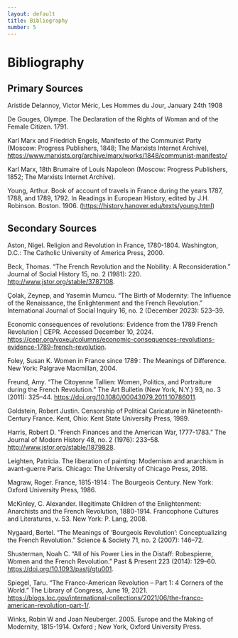 ```yaml
---
layout: default
title: Bibliography
number: 5
---
```


# Bibliography

## Primary Sources

Aristide Delannoy, Victor Méric, Les Hommes du Jour, January 24th 1908

De Gouges, Olympe. The Declaration of the Rights of Woman and of the Female Citizen. 1791.

Karl Marx and Friedrich Engels, Manifesto of the Communist Party (Moscow: Progress Publishers, 1848; The Marxists Internet Archive), https://www.marxists.org/archive/marx/works/1848/communist-manifesto/

Karl Marx, 18th Brumaire of Louis Napoleon (Moscow: Progress Publishers, 1852; The Marxists Internet Archive).

Young, Arthur. Book of account of travels in France during the years 1787, 1788, and 1789, 1792. In Readings in European History, edited by J.H. Robinson. Boston. 1906.
(https://history.hanover.edu/texts/young.html)


## Secondary Sources

Aston, Nigel. Religion and Revolution in France, 1780-1804. Washington, D.C.: The Catholic University of America Press, 2000.

Beck, Thomas. “The French Revolution and the Nobility: A Reconsideration.” Journal of Social History 15, no. 2 (1981): 220. http://www.jstor.org/stable/3787108.

Çolak, Zeynep, and Yasemin Mumcu. “The Birth of Modernity: The Influence of the Renaissance, the Enlightenment and the French Revolution.” International Journal of Social Inquiry 16, no. 2 (December 2023): 523–39. 

Economic consequences of revolutions: Evidence from the 1789 French Revolution | CEPR. Accessed December 10, 2024. https://cepr.org/voxeu/columns/economic-consequences-revolutions-evidence-1789-french-revolution. 

Foley, Susan K. Women in France since 1789 : The Meanings of Difference. New York: Palgrave Macmillan, 2004.

Freund, Amy. “The Citoyenne Tallien: Women, Politics, and Portraiture during the French Revolution.” The Art Bulletin (New York, N.Y.) 93, no. 3 (2011): 325–44. https://doi.org/10.1080/00043079.2011.10786011.  

Goldstein, Robert Justin. Censorship of Political Caricature in Nineteenth-Century France. Kent, Ohio: Kent State University Press, 1989. 

Harris, Robert D. “French Finances and the American War, 1777-1783.” The Journal of Modern History 48, no. 2 (1976): 233–58. http://www.jstor.org/stable/1879828.

Leighten, Patricia. The liberation of painting: Modernism and anarchism in avant-guerre Paris. Chicago: The University of Chicago Press, 2018. 

Magraw, Roger. France, 1815-1914 : The Bourgeois Century. New York: Oxford University Press, 1986.

McKinley, C. Alexander. Illegitimate Children of the Enlightenment: Anarchists and the French Revolution, 1880-1914. Francophone Cultures and Literatures, v. 53. New York: P. Lang, 2008. 

Nygaard, Bertel. “The Meanings of ‘Bourgeois Revolution’: Conceptualizing the French Revolution.” Science & Society 71, no. 2 (2007): 146–72.

Shusterman, Noah C. “All of his Power Lies in the Distaff: Robespierre, Women and the French Revolution.” Past & Present 223 (2014): 129–60. https://doi.org/10.1093/pastj/gtu001. 

Spiegel, Taru. “The Franco-American Revolution – Part 1: 4 Corners of the World.” The Library of Congress, June 19, 2021. https://blogs.loc.gov/international-collections/2021/06/the-franco-american-revolution-part-1/.

Winks, Robin W and Joan Neuberger. 2005. Europe and the Making of Modernity, 1815-1914. Oxford ; New York, Oxford University Press.
